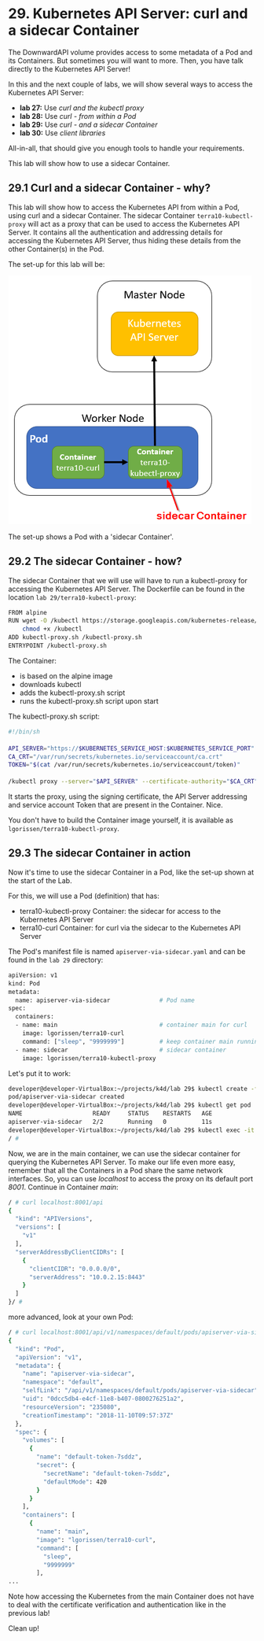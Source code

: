 # 29. Kubernetes API Server: curl and a sidecar Container

The DownwardAPI volume provides access to some metadata of a Pod and its Containers. But sometimes you will want to more. Then, you have talk directly to the Kubernetes API Server!

In this and the next couple of labs, we will show several ways to access the Kubernetes API Server:

- **lab 27:** Use *curl and the kubectl proxy*
- **lab 28:** Use *curl - from within a Pod*
- **lab 29:** Use *curl - and a sidecar Container*
- **lab 30:** Use *client libraries*

All-in-all, that should give you enough tools to handle your requirements.

This lab will show how to use a sidecar Container.

## 29.1 Curl and a sidecar Container - why?

This lab will show how to access the Kubernetes API from within a Pod, using curl and a sidecar Container. The sidecar Container `terra10-kubectl-proxy` will act as a proxy that can be used to access the Kubernetes API Server. It contains all the authentication and addressing details for accessing the Kubernetes API Server, thus hiding these details from the other Container(s) in the Pod.

The set-up for this lab will be:

![k8s api server curl and sidecar](img/lab29-kubernetes-api-server-sidecar.png)

The set-up shows a Pod with a 'sidecar Container'.


## 29.2 The sidecar Container - how?

The sidecar Container that we will use will have to run a kubectl-proxy for accessing the Kubernetes API Server. The Dockerfile can be found in the location `lab 29/terra10-kubectl-proxy`:

```bash
FROM alpine
RUN wget -O /kubectl https://storage.googleapis.com/kubernetes-release/release/v1.11.0/bin/linux/amd64/kubectl && \
    chmod +x /kubectl
ADD kubectl-proxy.sh /kubectl-proxy.sh
ENTRYPOINT /kubectl-proxy.sh
```

The Container:

- is based on the alpine image
- downloads kubectl
- adds the kubectl-proxy.sh script
- runs the kubectl-proxy.sh script upon start

The kubectl-proxy.sh script:

```bash
#!/bin/sh

API_SERVER="https://$KUBERNETES_SERVICE_HOST:$KUBERNETES_SERVICE_PORT"
CA_CRT="/var/run/secrets/kubernetes.io/serviceaccount/ca.crt"
TOKEN="$(cat /var/run/secrets/kubernetes.io/serviceaccount/token)"

/kubectl proxy --server="$API_SERVER" --certificate-authority="$CA_CRT" --token="$TOKEN" --accept-paths='^.*'
```
It starts the proxy, using the signing certificate, the API Server addressing and service account Token that are present in the Container. Nice.

You don't have to build the Container image yourself, it is available as `lgorissen/terra10-kubectl-proxy`.


## 29.3 The sidecar Container in action

Now it's time to use the sidecar Container in a Pod, like the set-up shown at the start of the Lab.

For this, we will use a Pod (definition) that has:

- terra10-kubectl-proxy Container: the sidecar for access to the Kubernetes API Server
- terra10-curl Container: for curl via the sidecar to the Kubernetes API Server
 
The Pod's manifest file is named `apiserver-via-sidecar.yaml` and can be found in the `lab 29` directory:

```bash
apiVersion: v1
kind: Pod
metadata:
  name: apiserver-via-sidecar              # Pod name
spec:
  containers:
  - name: main                             # container main for curl
    image: lgorissen/terra10-curl
    command: ["sleep", "9999999"]          # keep container main running
  - name: sidecar                          # sidecar container
    image: lgorissen/terra10-kubectl-proxy
```

Let's put it to work:

```bash
developer@developer-VirtualBox:~/projects/k4d/lab 29$ kubectl create -f apiserver-via-sidecar.yaml 
pod/apiserver-via-sidecar created
developer@developer-VirtualBox:~/projects/k4d/lab 29$ kubectl get pod
NAME                    READY     STATUS    RESTARTS   AGE
apiserver-via-sidecar   2/2       Running   0          11s
developer@developer-VirtualBox:~/projects/k4d/lab 29$ kubectl exec -it apiserver-via-sidecar -c main /bin/sh
/ #
```

Now, we are in the main container, we can use the sidecar container for querying the Kubernetes API Server. To make our life even more easy, remember that all the Containers in a Pod share the same network interfaces. So, you can use *localhost* to access the proxy on its default port *8001*. Continue in Container *main*:

```bash
/ # curl localhost:8001/api
{
  "kind": "APIVersions",
  "versions": [
    "v1"
  ],
  "serverAddressByClientCIDRs": [
    {
      "clientCIDR": "0.0.0.0/0",
      "serverAddress": "10.0.2.15:8443"
    }
  ]
}/ #
```

more advanced, look at your own Pod:

```bash
/ # curl localhost:8001/api/v1/namespaces/default/pods/apiserver-via-sidecar
{
  "kind": "Pod",
  "apiVersion": "v1",
  "metadata": {
    "name": "apiserver-via-sidecar",
    "namespace": "default",
    "selfLink": "/api/v1/namespaces/default/pods/apiserver-via-sidecar",
    "uid": "0dcc5db4-e4cf-11e8-b407-0800276251a2",
    "resourceVersion": "235080",
    "creationTimestamp": "2018-11-10T09:57:37Z"
  },
  "spec": {
    "volumes": [
      {
        "name": "default-token-7sddz",
        "secret": {
          "secretName": "default-token-7sddz",
          "defaultMode": 420
        }
      }
    ],
    "containers": [
      {
        "name": "main",
        "image": "lgorissen/terra10-curl",
        "command": [
          "sleep",
          "9999999"
        ],
...        
```

Note how accessing the Kubernetes from the main Container does not have to deal with the certificate verification and authentication like in the previous lab!

Clean up!
